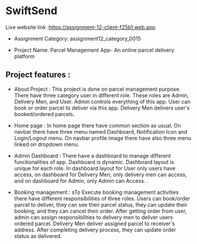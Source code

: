 # SwiftSend #
Live website link :https://assignment-12-client-f25b1.web.app

* Assignment Category: assignment12_category_0015

* Project Name: Parcel Management App- An online parcel delivery platform

## Project features : ##

* About Project :
This project is done on parcel management purpose. There have three category user in different role. These roles are Admin, Delivery Men, and User. Admin controls everything of this app. User can book or order parcel to deliver via this app. Delivery Men delivers user's booked/ordered parcels.  

* Home page :
In home page there have common section as usual. On navbar there have three menu named Dashboard, Notification Icon and Login/Logout menu. On navbar profile image there have also three menu linked on dropdown menu.

* Admin Dashboard :
There have a dashboard to manage different functionalities of app. Dashboard is dynamic. Dashboard layout is  unique for each role. In dashboard layout for User only users have access, on dashboard for Delivery Men, only delivery men can access, and on dashboard for Admin, only Admin can Access. 
.
	
* Booking management :
sTo Execute booking management activities there have different responsibilities of three roles. Users can book/order parcel to deliver, they can see their parcel status, they can update their booking, and they can cancel their order.
After getting order from user, admin can assign responsibilities to delivery men to deliver users ordered parcel. Delivery Men deliver assigned parcel to receiver's address. After completing delivery process, they can update order status as delivered. 



